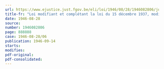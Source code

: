 ```yaml
---
url: https://www.ejustice.just.fgov.be/eli/loi/1946/08/28/1946082806/justel
title-fr: "Loi modifiant et complétant la loi du 15 décembre 1937, modifiée et complétée par l'arrêté-loi du 9 juin 1945, relative à l'assurance en vue de la vieillesse et du décès prématuré"
date: 1946-08-28
source:
number: 1946082806
page: 888888
case: 1946-08-28/06
publication: 1946-09-14
starts:
modifies:
pdf-original:
pdf-consolidated:
---
```



